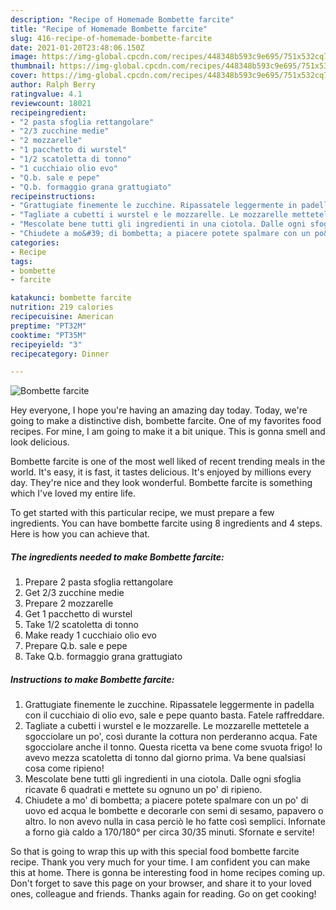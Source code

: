 ```yaml
---
description: "Recipe of Homemade Bombette farcite"
title: "Recipe of Homemade Bombette farcite"
slug: 416-recipe-of-homemade-bombette-farcite
date: 2021-01-20T23:48:06.150Z
image: https://img-global.cpcdn.com/recipes/448348b593c9e695/751x532cq70/bombette-farcite-recipe-main-photo.jpg
thumbnail: https://img-global.cpcdn.com/recipes/448348b593c9e695/751x532cq70/bombette-farcite-recipe-main-photo.jpg
cover: https://img-global.cpcdn.com/recipes/448348b593c9e695/751x532cq70/bombette-farcite-recipe-main-photo.jpg
author: Ralph Berry
ratingvalue: 4.1
reviewcount: 18021
recipeingredient:
- "2 pasta sfoglia rettangolare"
- "2/3 zucchine medie"
- "2 mozzarelle"
- "1 pacchetto di wurstel"
- "1/2 scatoletta di tonno"
- "1 cucchiaio olio evo"
- "Q.b. sale e pepe"
- "Q.b. formaggio grana grattugiato"
recipeinstructions:
- "Grattugiate finemente le zucchine. Ripassatele leggermente in padella con il cucchiaio di olio evo, sale e pepe quanto basta. Fatele raffreddare."
- "Tagliate a cubetti i wurstel e le mozzarelle. Le mozzarelle mettetele a sgocciolare un po&#39;, così durante la cottura non perderanno acqua. Fate sgocciolare anche il tonno. Questa ricetta va bene come svuota frigo! Io avevo mezza scatoletta di tonno dal giorno prima. Va bene qualsiasi cosa come ripieno!"
- "Mescolate bene tutti gli ingredienti in una ciotola. Dalle ogni sfoglia ricavate 6 quadrati e mettete su ognuno un po&#39; di ripieno."
- "Chiudete a mo&#39; di bombetta; a piacere potete spalmare con un po&#39; di uovo ed acqua le bombette e decorarle con semi di sesamo, papavero o altro. Io non avevo nulla in casa perciò le ho fatte così semplici. Infornate a forno già caldo a 170/180° per circa 30/35 minuti. Sfornate e servite!"
categories:
- Recipe
tags:
- bombette
- farcite

katakunci: bombette farcite 
nutrition: 219 calories
recipecuisine: American
preptime: "PT32M"
cooktime: "PT35M"
recipeyield: "3"
recipecategory: Dinner

---
```



![Bombette farcite](https://img-global.cpcdn.com/recipes/448348b593c9e695/751x532cq70/bombette-farcite-recipe-main-photo.jpg)

Hey everyone, I hope you're having an amazing day today. Today, we're going to make a distinctive dish, bombette farcite. One of my favorites food recipes. For mine, I am going to make it a bit unique. This is gonna smell and look delicious.



Bombette farcite is one of the most well liked of recent trending meals in the world. It's easy, it is fast, it tastes delicious. It's enjoyed by millions every day. They're nice and they look wonderful. Bombette farcite is something which I've loved my entire life.


To get started with this particular recipe, we must prepare a few ingredients. You can have bombette farcite using 8 ingredients and 4 steps. Here is how you can achieve that.

<!--inarticleads1-->

##### The ingredients needed to make Bombette farcite:

1. Prepare 2 pasta sfoglia rettangolare
1. Get 2/3 zucchine medie
1. Prepare 2 mozzarelle
1. Get 1 pacchetto di wurstel
1. Take 1/2 scatoletta di tonno
1. Make ready 1 cucchiaio olio evo
1. Prepare Q.b. sale e pepe
1. Take Q.b. formaggio grana grattugiato




<!--inarticleads2-->

##### Instructions to make Bombette farcite:

1. Grattugiate finemente le zucchine. Ripassatele leggermente in padella con il cucchiaio di olio evo, sale e pepe quanto basta. Fatele raffreddare.
1. Tagliate a cubetti i wurstel e le mozzarelle. Le mozzarelle mettetele a sgocciolare un po&#39;, così durante la cottura non perderanno acqua. Fate sgocciolare anche il tonno. Questa ricetta va bene come svuota frigo! Io avevo mezza scatoletta di tonno dal giorno prima. Va bene qualsiasi cosa come ripieno!
1. Mescolate bene tutti gli ingredienti in una ciotola. Dalle ogni sfoglia ricavate 6 quadrati e mettete su ognuno un po&#39; di ripieno.
1. Chiudete a mo&#39; di bombetta; a piacere potete spalmare con un po&#39; di uovo ed acqua le bombette e decorarle con semi di sesamo, papavero o altro. Io non avevo nulla in casa perciò le ho fatte così semplici. Infornate a forno già caldo a 170/180° per circa 30/35 minuti. Sfornate e servite!




So that is going to wrap this up with this special food bombette farcite recipe. Thank you very much for your time. I am confident you can make this at home. There is gonna be interesting food in home recipes coming up. Don't forget to save this page on your browser, and share it to your loved ones, colleague and friends. Thanks again for reading. Go on get cooking!
